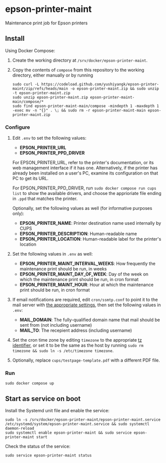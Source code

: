 # epson-printer-maint

Maintenance print job for Epson printers

## Install

Using Docker Compose:

1. Create the working directory at `/srv/docker/epson-printer-maint`.

2. Copy the contents of `compose` from this repository to the working directory, either manually or by running

	```
	sudo curl -L https://codeload.github.com/yushiyangk/epson-printer-maint/zip/refs/heads/main -o epson-printer-maint.zip && sudo unzip -t epson-printer-maint.zip
	sudo unzip epson-printer-maint.zip epson-printer-maint-main/compose/*
	sudo find epson-printer-maint-main/compose -mindepth 1 -maxdepth 1 -exec mv -n "{}" . \; && sudo rm -r epson-printer-maint-main epson-printer-maint.zip
	```

### Configure

1. Edit `.env` to set the following values:

	- **EPSON_PRINTER_URL**
	- **EPSON_PRINTER_PPD_DRIVER**

	For EPSON_PRINTER_URL, refer to the printer's documentation, or its web management interface if it has one. Alternatively, if the printer has already been installed on a user's PC, examine its configuration on that PC to get its URL.

	For EPSON_PRINTER_PPD_DRIVER, run `sudo docker compose run cups list` to show the available drivers, and choose the apprioriate file ending in `.ppd` that matches the printer.

	Optionally, set the following values as well (for informative purposes only):

	- **EPSON_PRINTER_NAME**: Printer destination name used internally by CUPS
	- **EPSON_PRINTER_DESCRIPTION**: Human-readable name
	- **EPSON_PRINTER_LOCATION**: Human-readable label for the printer's location

2. Set the following values in `.env` as well:

	- **EPSON_PRINTER_MAINT_INTERVAL_WEEKS**: How frequently the maintenance print should be run, in weeks
	- **EPSON_PRINTER_MAINT_DAY_OF_WEEK**: Day of the week on which the maintenance print should be run, in cron format
	- **EPSON_PRINTER_MAINT_HOUR**: Hour at which the maintenance print should be run, in cron format

3. If email notifications are required, edit `cron/ssmtp.conf` to point it to the mail server with [the appropriate settings](https://wiki.archlinux.org/title/SSMTP), then set the following values in `.env`:

	- **MAIL_DOMAIN**: The fully-qualified domain name that mail should be sent from (not including username)
	- **MAIL_TO**: The recepient address (including username)

4. Set the cron time zone by editing `timezone` to the appropriate [tz identifier](https://en.wikipedia.org/wiki/List_of_tz_database_time_zones), or set it to be the same as the host by running `sudo rm timezone && sudo ln -s /etc/timezone timezone`.

5. Optionally, replace `cups/testpage-template.pdf` with a different PDF file.

### Run

```
sudo docker compose up
```

## Start as service on boot

Install the Systemd unit file and enable the service:

```
sudo ln -s /srv/docker/epson-printer-maint/epson-printer-maint.service /etc/systemd/system/epson-printer-maint.service && sudo systemctl daemon-reload
sudo systemctl enable epson-printer-maint && sudo service epson-printer-maint start
```

Check the status of the service:

```
sudo service epson-printer-maint status
```
